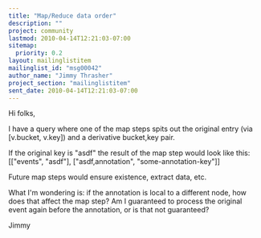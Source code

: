 ```yaml
---
title: "Map/Reduce data order"
description: ""
project: community
lastmod: 2010-04-14T12:21:03-07:00
sitemap:
  priority: 0.2
layout: mailinglistitem
mailinglist_id: "msg00042"
author_name: "Jimmy Thrasher"
project_section: "mailinglistitem"
sent_date: 2010-04-14T12:21:03-07:00
---
```



Hi folks,

I have a query where one of the map steps spits out the original entry (via
[v.bucket, v.key]) and a derivative bucket,key pair.

If the original key is "asdf" the result of the map step would look like
this:
[["events", "asdf"], ["asdf,annotation", "some-annotation-key"]]

Future map steps would ensure existence, extract data, etc.

What I'm wondering is: if the annotation is local to a different node, how
does that affect the map step? Am I guaranteed to process the original
event again before the annotation, or is that not guaranteed?

Jimmy
